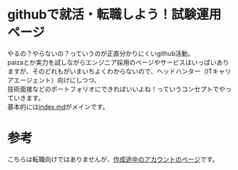 # githubで就活・転職しよう！試験運用ページ
やるの？やらないの？っていうのが正直分かりにくいgithub活動。  
paizaとか実力を試しながらエンジニア採用のページやサービスはいっぱいありますが、そのどれもがいまいちよくわからないので、ヘッドハンター（ITキャリアエージェント）向けにしつつ、  
技術面接などのポートフォリオにできればいいよね！っていうコンセプトでやっていきます。  
基本的には[index.md](https://nomurayawork.github.io/githubpages/)がメインです。

# 参考
こちらは転職向けではありませんが、[作成途中のアカウントのページ](https://github.nomuraya.work/)です。
